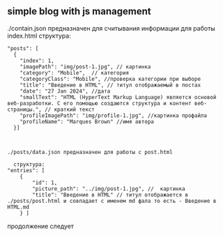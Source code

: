 ## simple blog with js management

>
./contain.json предназначен для считывания  информации для работы index.html
структура:

    "posts": [
      {
        "index": 1,
        "imagePath": "img/post-1.jpg", // картинка
        "category": "Mobile",  // категория
        "categoryClass": "Mobile", //проверка категории при выборе 
        "title": "Введение в HTML", // титул отображаемый в постах 
        "date": "27 Jan 2024", //дата
        "smallText": "HTML (HyperText Markup Language) является основой веб-разработки. С его помощью создаются структура и контент веб-страницы.", // краткий текст
        "profileImagePath": "img/profile-1.jpg", //картинка профайла
        "profileName": "Marques Brown" //имя автора
      }]
      

   
    ./posts/data.json предназначен для работы с post.html

      структура:
	"entries": [
		{
			"id": 1,
			"picture_path": "../img/post-1.jpg", //  картинка
			"title": "Введение в HTML" // титул отображается в ./posts/post.html и совпадает с именем md фала то есть - Введение в HTML.md
		} ]


  продолжение следует
